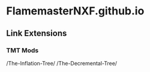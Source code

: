 # FlamemasterNXF.github.io
## Link Extensions 
### TMT Mods
/The-Inflation-Tree/
/The-Decremental-Tree/
